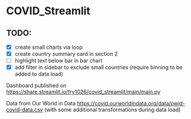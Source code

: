 # COVID_Streamlit

## TODO:
- [x] create small charts via loop
- [x] create country summary card in section 2
- [ ] highlight text below bar in bar chart
- [x] add filter in sidebar to exclude small countries (require binning to be added to data load)

Dashboard published on https://share.streamlit.io/fry1026/covid_streamlit/main/main.py

Data from Our World in Data https://covid.ourworldindata.org/data/owid-covid-data.csv (with some additional transformations during data load)